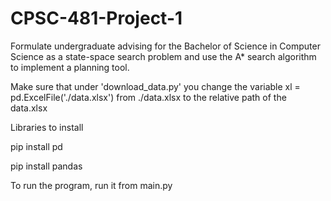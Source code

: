 # CPSC-481-Project-1
Formulate undergraduate advising for the Bachelor of Science in Computer Science as a state-space search problem and use the A* search algorithm to implement a planning tool.

Make sure that under 'download_data.py' you change the variable xl = pd.ExcelFile('./data.xlsx') from ./data.xlsx to the relative path of the data.xlsx

Libraries to install

pip install pd

pip install pandas

To run the program, run it from main.py
